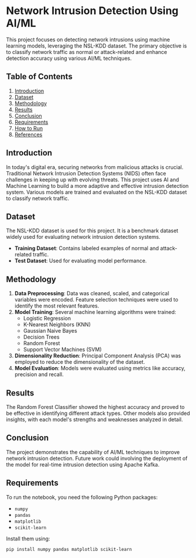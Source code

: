 # Network Intrusion Detection Using AI/ML

This project focuses on detecting network intrusions using machine learning models, leveraging the NSL-KDD dataset. The primary objective is to classify network traffic as normal or attack-related and enhance detection accuracy using various AI/ML techniques.

## Table of Contents
1. [Introduction](#introduction)
2. [Dataset](#dataset)
3. [Methodology](#methodology)
4. [Results](#results)
5. [Conclusion](#conclusion)
6. [Requirements](#requirements)
7. [How to Run](#how-to-run)
8. [References](#references)

## Introduction
In today's digital era, securing networks from malicious attacks is crucial. Traditional Network Intrusion Detection Systems (NIDS) often face challenges in keeping up with evolving threats. This project uses AI and Machine Learning to build a more adaptive and effective intrusion detection system. Various models are trained and evaluated on the NSL-KDD dataset to classify network traffic.

## Dataset
The NSL-KDD dataset is used for this project. It is a benchmark dataset widely used for evaluating network intrusion detection systems.

- **Training Dataset**: Contains labeled examples of normal and attack-related traffic.
- **Test Dataset**: Used for evaluating model performance.

## Methodology
1. **Data Preprocessing**: Data was cleaned, scaled, and categorical variables were encoded. Feature selection techniques were used to identify the most relevant features.
2. **Model Training**: Several machine learning algorithms were trained:
   - Logistic Regression
   - K-Nearest Neighbors (KNN)
   - Gaussian Naive Bayes
   - Decision Trees
   - Random Forest
   - Support Vector Machines (SVM)
3. **Dimensionality Reduction**: Principal Component Analysis (PCA) was employed to reduce the dimensionality of the dataset.
4. **Model Evaluation**: Models were evaluated using metrics like accuracy, precision and recall.

## Results
The Random Forest Classifier showed the highest accuracy and proved to be effective in identifying different attack types. Other models also provided insights, with each model's strengths and weaknesses analyzed in detail.

## Conclusion
The project demonstrates the capability of AI/ML techniques to improve network intrusion detection. Future work could involving the deployment of the model for real-time intrusion detection using Apache Kafka.

## Requirements
To run the notebook, you need the following Python packages:

- `numpy`
- `pandas`
- `matplotlib`
- `scikit-learn`

Install them using:

```bash
pip install numpy pandas matplotlib scikit-learn
